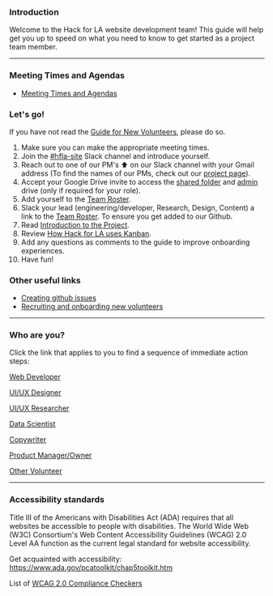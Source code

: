 ### Introduction

Welcome to the Hack for LA website development team! This guide will help get you up to speed on what you need to know to get started as a project team member.  

***

### Meeting Times and Agendas
- [Meeting Times and Agendas](Meetings-and-Agendas)

### Let's go!
If you have not read the [Guide for New Volunteers](https://github.com/hackforla/getting-started), please do so.                               
    
1. Make sure you can make the appropriate meeting times. 
2. Join the [#hfla-site](https://hackforla.slack.com/archives/C4UM52W93) Slack channel and introduce yourself.
3. Reach out to one of our PM's ⬆️ on our Slack channel with your Gmail address (To find the names of our PMs, check out our [project page](https://www.hackforla.org/projects/website)). 
4. Accept your Google Drive invite to access the [shared folder](https://drive.google.com/drive/u/0/folders/1p76K0FgfiAWeIIEyoyJ_Iik8FVj8cBjT) and [admin](https://drive.google.com/drive/folders/19ZHh3MTf4vmU9NPW1OViRQ4wvb8oGOoC?usp=sharing) drive (only if required for your role).
5. Add yourself to the [Team Roster](https://docs.google.com/spreadsheets/d/11u71eT-rZTKvVP8Yj_1rKxf2V45GCaFz4AXA7tS_asM/edit?usp=sharing).
6. Slack your lead (engineering/developer, Research, Design, Content) a link to the [Team Roster](https://docs.google.com/spreadsheets/d/11u71eT-rZTKvVP8Yj_1rKxf2V45GCaFz4AXA7tS_asM/edit?usp=sharing). To ensure you get added to our Github.                                                     
7. Read [Introduction to the Project](Introduction-to-the-Project).  
8. Review [How Hack for LA uses Kanban](https://docs.google.com/document/d/11Fe7mNdmPBP5bD_yLJ1C0_I1TmoK47AuHHrdhdDyWCs/edit).
9. Add any questions as comments to the guide to improve onboarding experiences.
10. Have fun!

### Other useful links

* [Creating github issues](https://docs.google.com/document/d/1wYWr7uJ7dZeBwAAgksP-50_GXtCBQIywiqq5F5wQA6U/edit)
* [Recruiting and onboarding new volunteers](https://docs.google.com/document/d/1oQ62Gk4hOsp7XU6a5gHRwuA0w3S2fwABQVUVVQ0ZvEU/edit)

***


### Who are you?

Click the link that applies to you to find a sequence of immediate action steps:

[Web Developer](Web-Developer)

[UI/UX Designer](UI-UX-Designer)

[UI/UX Researcher](Research)

[Data Scientist](Data-Scientist)

[Copywriter](Copywriter)

[Product Manager/Owner](Product-Manager-and-Owner)

[Other Volunteer](Other-Volunteer)

***

### Accessibility standards

Title III of the Americans with Disabilities Act (ADA) requires that all websites be accessible to people with disabilities. The World Wide Web (W3C) Consortium's Web Content Accessibility Guidelines (WCAG) 2.0 Level AA function as the current legal standard for website accessibility. 

Get acquainted with accessibility: https://www.ada.gov/pcatoolkit/chap5toolkit.htm  

List of [WCAG 2.0 Compliance Checkers](https://github.com/hackforla/website/wiki/WCAG-2.0-Compliance-Checkers)